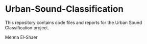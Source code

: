 # Urban-Sound-Classification

This repository contains code files and reports for the Urban Sound Classification project.

Menna El-Shaer
